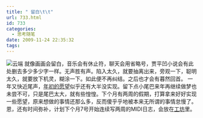 ```yaml
---
title: " 留白\t\t"
url: 733.html
id: 733
categories:
  - 思考随笔
date: 2009-11-24 22:35:32
tags:
---
```


![云端](../../../images/2009/11/e4ba91e7abaf.jpg "云端") 就像画画会留白，音乐会有休止符，聊天会用省略号，贾平凹小说会有此处删去多少多少字一样。无声胜有声。陷入太久，就要抽离出来，旁观一下，聪明太久，就要放下机灵，糊涂一下。如此便不再纠结。之后也才会有暮然回首。 一年又快近尾声，[年初的愿望](http://www.coletree.com/weblog/2008/388/)似乎还有大半没实现。留下点小尾巴来年再继续做梦也未尝不可，只是尾巴太大，就有些惶惶。下个月有两周的假期，打算拿来好好实现一些愿望，原来想做的事情还那么多，反而傻乎乎地被本来无所谓的事情怠慢了。恩，还有时间弥补，计划下个月7号开始连续写两周的MIDI日志，会放在[工坊](http://joydesign.coletree.com)里。